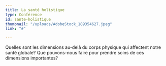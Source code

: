 ```yaml
---
title: La santé holistique
type: Conférence
id: sante-holistique
thumbnail: "/uploads/AdobeStock_189354627.jpeg"
link: "#"

---
```

Quelles sont les dimensions au-delà du corps physique qui affectent notre santé globale? Que pouvons-nous faire pour prendre soins de ces dimensions importantes?